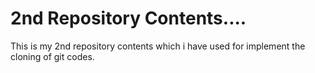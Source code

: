 # 2nd Repository Contents....
This is my 2nd repository contents which i have used for implement the cloning of git codes.
